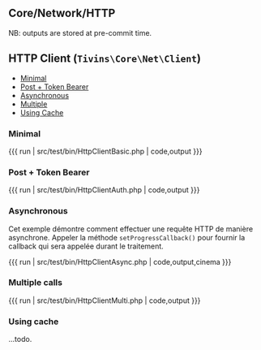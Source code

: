 

## Core/Network/HTTP

NB: outputs are stored at pre-commit time.

## HTTP Client (`Tivins\Core\Net\Client`)

* [Minimal](#minimal)
* [Post + Token Bearer](#post-token-bearer)
* [Asynchronous](#asynchronous)
* [Multiple](#multiple-calls)
* [Using Cache](#using-cache)


### Minimal

{{{ run | src/test/bin/HttpClientBasic.php | code,output }}}

### Post + Token Bearer

{{{ run | src/test/bin/HttpClientAuth.php | code,output }}}

### Asynchronous

Cet exemple démontre comment effectuer une requête HTTP de manière asynchrone. 
Appeler la méthode `setProgressCallback()` pour fournir la callback qui sera appelée durant le traitement.

{{{ run | src/test/bin/HttpClientAsync.php | code,output,cinema }}}

### Multiple calls

{{{ run | src/test/bin/HttpClientMulti.php | code,output }}}

### Using cache

...todo.